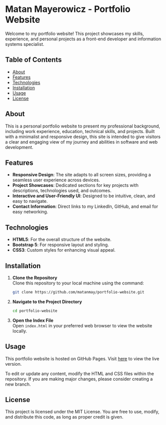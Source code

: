# Matan Mayerowicz - Portfolio Website

Welcome to my portfolio website! This project showcases my skills, experience, and personal projects as a front-end developer and information systems specialist.

## Table of Contents
- [About](#about)
- [Features](#features)
- [Technologies](#technologies)
- [Installation](#installation)
- [Usage](#usage)
- [License](#license)

## About
This is a personal portfolio website to present my professional background, including work experience, education, technical skills, and projects. Built with a minimalist and responsive design, this site is intended to give visitors a clear and engaging view of my journey and abilities in software and web development.

## Features
- **Responsive Design**: The site adapts to all screen sizes, providing a seamless user experience across devices.
- **Project Showcases**: Dedicated sections for key projects with descriptions, technologies used, and outcomes.
- **Interactive and User-Friendly UI**: Designed to be intuitive, clean, and easy to navigate.
- **Contact Information**: Direct links to my LinkedIn, GitHub, and email for easy networking.

## Technologies
- **HTML5**: For the overall structure of the website.
- **Bootstrap 5**: For responsive layout and styling.
- **CSS3**: Custom styles for enhancing visual appeal.
  
## Installation
1. **Clone the Repository**  
   Clone this repository to your local machine using the command:
   ```bash
   git clone https://github.com/matanmay/portfolio-website.git
   ```

2. **Navigate to the Project Directory**  
   ```bash
   cd portfolio-website
   ```

3. **Open the Index File**  
   Open `index.html` in your preferred web browser to view the website locally.

## Usage
This portfolio website is hosted on GitHub Pages. Visit [here](https://github.com/matanmay/portfolio) to view the live version.

To edit or update any content, modify the HTML and CSS files within the repository. If you are making major changes, please consider creating a new branch.

## License
This project is licensed under the MIT License. You are free to use, modify, and distribute this code, as long as proper credit is given.
